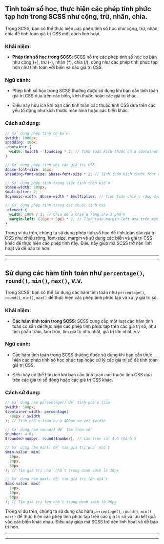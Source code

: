 ## Tính toán số học, thực hiện các phép tính phức tạp hơn trong SCSS như cộng, trừ, nhân, chia.

Trong SCSS, bạn có thể thực hiện các phép tính số học như cộng, trừ, nhân, chia để tính toán giá trị CSS một cách linh hoạt.

### Khái niệm:

- **Phép tính số học trong SCSS**: SCSS hỗ trợ các phép tính số học cơ bản như cộng (+), trừ (-), nhân (\*), chia (/), cũng như các phép tính phức tạp hơn như tính toán với biến và các giá trị CSS.

### Ngữ cảnh:

- Phép tính số học trong SCSS thường được sử dụng khi bạn cần tính toán giá trị CSS dựa trên các biến, kích thước hoặc các giá trị khác.

- Điều này hữu ích khi bạn cần tính toán các thuộc tính CSS dựa trên các yếu tố động như kích thước màn hình hoặc các biến khác.

### Cách sử dụng:

```scss
// Sử dụng phép tính cơ bản
$width: 1000px;
$padding: 20px;
.container {
  width: $width - $padding * 2; // Tính toán kích thước của container
}

// Sử dụng phép tính với các giá trị CSS
$base-font-size: 16px;
$heading-font-size: $base-font-size * 2; // Tính toán kích thước font cho tiêu đề

// Sử dụng phép tính trong việc tính toán biến
$base-width: 200px;
$multiplier: 2;
$dynamic-width: $base-width * $multiplier; // Tính toán chiều rộng dựa trên một hệ số

// Sử dụng phép tính trong các thuộc tính CSS
.element {
  width: 100% / 3; // Chia đều chiều rộng cho 3 phần
  margin-left: (10px + 5px) * 2; // Tính toán margin-left dựa trên một phép tính
}
```

Trong ví dụ trên, chúng ta sử dụng phép tính số học để tính toán các giá trị CSS như chiều rộng, font-size, margin và sử dụng các biến và giá trị CSS khác để thực hiện các phép tính này. Điều này giúp mã SCSS trở nên linh hoạt và dễ bảo trì hơn.

---

---

## Sử dụng các hàm tính toán như `percentage()`, `round()`, `min()`, `max()`, v.v.

Trong SCSS, bạn có thể sử dụng các hàm tính toán như `percentage()`, `round()`, `min()`, `max()` để thực hiện các phép tính phức tạp và xử lý giá trị số.

### Khái niệm:

- **Các hàm tính toán trong SCSS**: SCSS cung cấp một loạt các hàm tính toán có sẵn để thực hiện các phép tính phức tạp trên các giá trị số, như tính phần trăm, làm tròn, tìm giá trị nhỏ nhất, giá trị lớn nhất, v.v.

### Ngữ cảnh:

- Các hàm tính toán trong SCSS thường được sử dụng khi bạn cần thực hiện các phép tính số học phức tạp hoặc xử lý các giá trị số để tính toán giá trị CSS.

- Điều này có thể hữu ích khi bạn cần tính toán các thuộc tính CSS dựa trên các giá trị số động hoặc các giá trị CSS khác.

### Cách sử dụng:

```scss
// Sử dụng hàm percentage() để tính phần trăm
$width: 500px;
$container-width: percentage(
  400px / $width
); // Tính phần trăm của 400px so với $width

// Sử dụng hàm round() để làm tròn số
$number: 4.6;
$rounded-number: round($number); // Làm tròn số 4.6 thành 5

// Sử dụng hàm min() để tìm giá trị nhỏ nhất
$min-value: min(
  10px,
  20px,
  30px
); // Tìm giá trị nhỏ nhất trong danh sách là 10px

// Sử dụng hàm max() để tìm giá trị lớn nhất
$max-value: max(
  10px,
  20px,
  30px
); // Tìm giá trị lớn nhất trong danh sách là 30px
```

Trong ví dụ trên, chúng ta sử dụng các hàm `percentage()`, `round()`, `min()`, `max()` để thực hiện các phép tính phức tạp trên các giá trị số và lưu kết quả vào các biến khác nhau. Điều này giúp mã SCSS trở nên linh hoạt và dễ bảo trì hơn.

---

---
